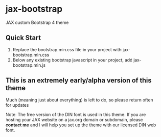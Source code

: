 # jax-bootstrap
JAX custom Bootstrap 4 theme

## Quick Start
1. Replace the bootstrap.min.css file in your project with jax-bootstrap.min.css
2. Below any existing bootstrap javascript in your project, add jax-bootstrap.min.js 

## This is an extremely early/alpha version of this theme
Much (meaning just about everything) is left to do, so please return often for updates

Note: The free version of the DIN font is used in this theme. If you are hosting your JAX website on a jax.org domain or subdomain, please **contact me** and I will help you set up the theme with our licensed DIN web font.
